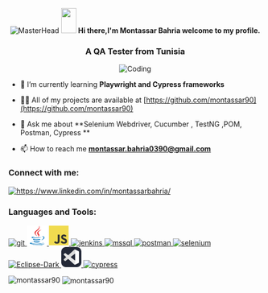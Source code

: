 
<p align="center">
   <img src="https://res.cloudinary.com/dwncrxw7k/image/upload/v1744226587/1000011179_dxjnhj.png" alt="MasterHead" style="max-width:100%; height:auto;>
 </p>
 <h1 align="center">
  <img src="https://raw.githubusercontent.com/iampavangandhi/iampavangandhi/master/gifs/Hi.gif" width="30px" height="50px">
    <strong> Hi there,I'm Montassar Bahria welcome to my profile.</strong> 
 </h1>
 <h3 align="center">A QA Tester from Tunisia</h3>
 <p align="center">
   <img alt="Coding" width="400" src="https://media2.giphy.com/media/v1.Y2lkPTc5MGI3NjExdm53aDJwdDFqcnVuZzE3bzEycWR0ZGpvNDJwa2E5amg5dWx6OTV3NCZlcD12MV9pbnRlcm5hbF9naWZfYnlfaWQmY3Q9Zw/gG6OcTSRWaSis/giphy.gif">
 </p>
   
 
 - 🌱 I’m currently learning **Playwright and Cypress frameworks**
  
 - 👨‍💻 All of my projects are available at [https://github.com/montassar90](https://github.com/montassar90)
  
 - 💬 Ask me about **Selenium Webdriver, Cucumber , TestNG ,POM, Postman, Cypress **
 
 - 📫 How to reach me **montassar.bahria0390@gmail.com**
 
 
 <h3 align="left">Connect with me:</h3>
 <p align="left">
 <a href="https://www.linkedin.com/in/montassarbahria/" target="blank"><img align="center" src="https://raw.githubusercontent.com/rahuldkjain/github-profile-readme-generator/master/src/images/icons/Social/linked-in-alt.svg" alt="https://www.linkedin.com/in/montassarbahria/" height="30" width="40" /></a>
 </p>
 
 <h3 align="left">Languages and Tools:</h3>
 <p align="left"> <a href="https://git-scm.com/" target="_blank" rel="noreferrer"> <img src="https://www.vectorlogo.zone/logos/git-scm/git-scm-icon.svg" alt="git" width="40" height="40"/> </a> <a href="https://www.java.com" target="_blank" rel="noreferrer"> <img src="https://raw.githubusercontent.com/devicons/devicon/master/icons/java/java-original.svg" alt="java" width="40" height="40"/> </a> <a href="https://developer.mozilla.org/en-US/docs/Web/JavaScript" target="_blank" rel="noreferrer"> <img src="https://raw.githubusercontent.com/devicons/devicon/master/icons/javascript/javascript-original.svg" alt="javascript" width="40" height="40"/> </a><a href="https://www.jenkins.io" target="_blank" rel="noreferrer"> <img src="https://www.vectorlogo.zone/logos/jenkins/jenkins-icon.svg" alt="jenkins" width="40" height="40"/> </a> <a href="https://www.microsoft.com/en-us/sql-server" target="_blank" rel="noreferrer"> <img src="https://www.svgrepo.com/show/303229/microsoft-sql-server-logo.svg" alt="mssql" width="40" height="40"/> </a> <a href="https://postman.com" target="_blank" rel="noreferrer"> <img src="https://res.cloudinary.com/dwncrxw7k/image/upload/v1744353261/postman-icon-svgrepo-com_tk9ixa.svg" alt="postman" width="40" height="40"/> </a> <a href="https://www.selenium.dev" target="_blank" rel="noreferrer"> <img src="https://raw.githubusercontent.com/detain/svg-logos/780f25886640cef088af994181646db2f6b1a3f8/svg/selenium-logo.svg" alt="selenium" width="40" height="40"/> </a> <a href="https://www.eclipse.org/" target="_blank" rel="noreferrer"> <img src="https://res.cloudinary.com/dwncrxw7k/image/upload/v1744353429/eclipse-icon-svgrepo-com_depoh6.svg" alt="Eclipse-Dark" width="40" height="40"/> </a> <a href="https://code.visualstudio.com/" target="_blank" rel="noreferrer"> <img src="https://github.com/tandpfun/skill-icons/blob/main/icons/VSCode-Dark.svg" alt="VSCode-Dark" width="40" height="40"/> </a><a href="https://www.cypress.io/" target="_blank" rel="noreferrer"> <img src="https://static-00.iconduck.com/assets.00/cypress-icon-2048x2045-rgul477b.png" alt="cypress" width="40" height="40"/> </a>
 </p>

 <p><img align="left" src="https://github-readme-stats.vercel.app/api/top-langs?username=montassar90&show_icons=true&locale=en&layout=compact" alt="montassar90" /></p>
 
 <p>&nbsp;<img align="center" src="https://github-readme-stats.vercel.app/api?username=montassar90&show_icons=true&locale=en" alt="montassar90" /></p>
